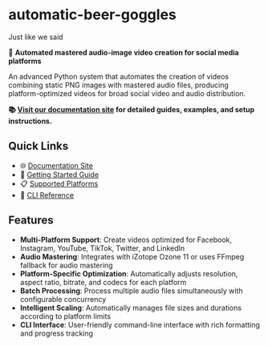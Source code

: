 # automatic-beer-goggles
Just like we said

🍺 **Automated mastered audio-image video creation for social media platforms**

An advanced Python system that automates the creation of videos combining static PNG images with mastered audio files, producing platform-optimized videos for broad social video and audio distribution.

**📚 [Visit our documentation site](https://drkv8r.github.io/automatic-beer-goggles) for detailed guides, examples, and setup instructions.**

## Quick Links

- 🌐 [Documentation Site](https://drkv8r.github.io/automatic-beer-goggles)
- 🚀 [Getting Started Guide](https://drkv8r.github.io/automatic-beer-goggles#getting-started)
- 📋 [Supported Platforms](https://drkv8r.github.io/automatic-beer-goggles#platforms)
- 🔧 [CLI Reference](https://drkv8r.github.io/automatic-beer-goggles#getting-started)

## Features

- **Multi-Platform Support**: Create videos optimized for Facebook, Instagram, YouTube, TikTok, Twitter, and LinkedIn
- **Audio Mastering**: Integrates with iZotope Ozone 11 or uses FFmpeg fallback for audio mastering
- **Platform-Specific Optimization**: Automatically adjusts resolution, aspect ratio, bitrate, and codecs for each platform
- **Batch Processing**: Process multiple audio files simultaneously with configurable concurrency
- **Intelligent Scaling**: Automatically manages file sizes and durations according to platform limits
- **CLI Interface**: User-friendly command-line interface with rich formatting and progress tracking
